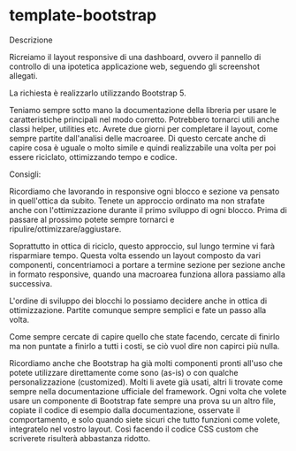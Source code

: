 # template-bootstrap

Descrizione

Ricreiamo il layout responsive di una dashboard, ovvero il pannello di controllo di una ipotetica applicazione web, seguendo gli screenshot allegati.

La richiesta è realizzarlo utilizzando Bootstrap 5.

Teniamo sempre sotto mano la documentazione della libreria per usare le caratteristiche principali nel modo corretto.
Potrebbero tornarci utili anche classi helper, utilities etc.
Avrete due giorni per completare il layout, come sempre partite dall'analisi delle macroaree.
Di questo cercate anche di capire cosa è uguale o molto simile e quindi realizzabile una volta per poi essere riciclato, ottimizzando tempo e codice.

Consigli:

Ricordiamo che lavorando in responsive ogni blocco e sezione va pensato in quell'ottica da subito.
Tenete un approccio ordinato ma non strafate anche con l'ottimizzazione durante il primo sviluppo di ogni blocco. Prima di passare al prossimo potete sempre tornarci e ripulire/ottimizzare/aggiustare.

Soprattutto in ottica di riciclo, questo approccio, sul lungo termine vi farà risparmiare tempo.
Questa volta essendo un layout composto da vari componenti, concentriamoci a portare a termine sezione per sezione anche in formato responsive, quando una macroarea funziona allora passiamo alla successiva.

L'ordine di sviluppo dei blocchi lo possiamo decidere anche in ottica di ottimizzazione.
Partite comunque sempre semplici e fate un passo alla volta.

Come sempre cercate di capire quello che state facendo, cercate di finirlo ma non puntate a finirlo a tutti i costi, se ciò vuol dire non capirci più nulla.

Ricordiamo anche che Bootstrap ha già molti componenti pronti all'uso che potete utilizzare direttamente come sono (as-is) o con qualche personalizzazione (customized). Molti li avete già usati, altri li trovate come sempre nella documentazione ufficiale del framework.
Ogni volta che volete usare un componente di Bootstrap fate sempre una prova su un altro file, copiate il codice di esempio dalla documentazione, osservate il comportamento, e solo quando siete sicuri che tutto funzioni come volete, integratelo nel vostro layout.
Così facendo il codice CSS custom che scriverete risulterà abbastanza ridotto.